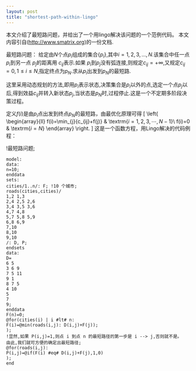 ```yaml
---
layout: post
title: "shortest-path-within-lingo"
---
```

本文介绍了最短路问题，并给出了一个用lingo解决该问题的一个范例代码。
本文内容引自(http://www.smatrix.org)的一份文档.

最短路问题：
给定由$N$个点$p_i$组成的集合$\{p_i\}$,其中$i=1,2,3,...,N.$该集合中任一点$p_i$到另一点 $p_j$的距离用 $c_{ij}$表示.如果 $p_i$到$p_j$没有弧连接,则规定$c_{ij}=+\infty$,又规定$c_{ij}=0,1 \leq i \leq N$,指定终点为$p_N$.求从$p_i$出发到$p_N$的最短路.

这里采用动态规划的方法,即用$p_i$表示状态,决策集合是$p_i$以外的点,选定一个点$p_j$以后,得到效益$c_{ij}$并转入新状态$p_j$,当状态是$p_N$时,过程停止.这是一个不定期多阶段决策过程。

定义$f(i)$是由$p_i$点出发到终点$p_N$的最短路，由最优化原理可得
\[
\left\{ \begin{array}{ll}
f(i)=\min_{j}\{c_{ij}+f(j)\} & \textrm{$i=1,2,3,\cdots ,N-1$}\\
f(i)=0 & \textrm{$i=N$}
\end{array} \right.
\]
这是一个函数方程，用Lingo解决的代码例程：

!最短路问题;
```Lingo
model:
data:
n=10;
enddata
sets:
cities/1..n/: F; !10 个城市;
roads(cities,cities)/
1,2 1,3
2,4 2,5 2,6
3,4 3,5 3,6
4,7 4,8
5,7 5,8 5,9
6,8 6,9
7,10
8,10
9,10
/: D, P;
endsets
data:
D=
6 5
3 6 9
7 5 11
9 1
8 7 5
4 10
5
7
9;
enddata
F(n)=0;
@for(cities(i) | i #lt# n:
F(i)=@min(roads(i,j): D(i,j)+F(j));
);
!显然,如果 P(i,j)=1,则点 i 到点 n 的最短路径的第一步是 i --> j,否则就不是。
由此,我们就可方便的确定出最短路径;
@for(roads(i,j):
P(i,j)=@if(F(i) #eq# D(i,j)+F(j),1,0)
);
end
```
